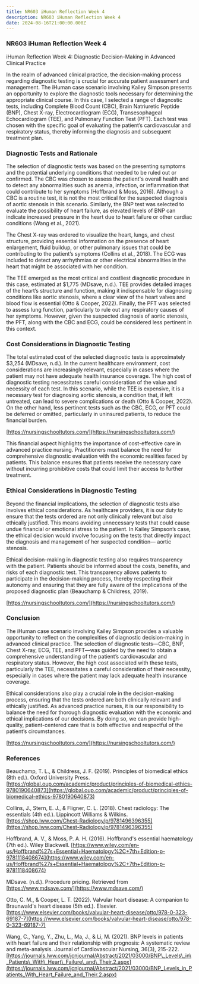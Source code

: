 ```yaml
---
title: NR603 iHuman Reflection Week 4
description: NR603 iHuman Reflection Week 4
date: 2024-08-16T21:00:00.000Z
---
```


### NR603 iHuman Reflection Week 4

iHuman Reflection Week 4: Diagnostic Decision-Making in Advanced Clinical Practice

In the realm of advanced clinical practice, the decision-making process regarding diagnostic testing is crucial for accurate patient assessment and management. The iHuman case scenario involving Kailey Simpson presents an opportunity to explore the diagnostic tools necessary for determining the appropriate clinical course. In this case, I selected a range of diagnostic tests, including Complete Blood Count (CBC), Brain Natriuretic Peptide (BNP), Chest X-ray, Electrocardiogram (ECG), Transesophageal Echocardiogram (TEE), and Pulmonary Function Test (PFT). Each test was chosen with the specific goal of evaluating the patient’s cardiovascular and respiratory status, thereby informing the diagnosis and subsequent treatment plan.

### Diagnostic Tests and Rationale

The selection of diagnostic tests was based on the presenting symptoms and the potential underlying conditions that needed to be ruled out or confirmed. The CBC was chosen to assess the patient's overall health and to detect any abnormalities such as anemia, infection, or inflammation that could contribute to her symptoms (Hoffbrand & Moss, 2016). Although a CBC is a routine test, it is not the most critical for the suspected diagnosis of aortic stenosis in this scenario. Similarly, the BNP test was selected to evaluate the possibility of heart failure, as elevated levels of BNP can indicate increased pressure in the heart due to heart failure or other cardiac conditions (Wang et al., 2021).

The Chest X-ray was ordered to visualize the heart, lungs, and chest structure, providing essential information on the presence of heart enlargement, fluid buildup, or other pulmonary issues that could be contributing to the patient’s symptoms (Collins et al., 2018). The ECG was included to detect any arrhythmias or other electrical abnormalities in the heart that might be associated with her condition.

The TEE emerged as the most critical and costliest diagnostic procedure in this case, estimated at $1,775 (MDsave, n.d.). TEE provides detailed images of the heart’s structure and function, making it indispensable for diagnosing conditions like aortic stenosis, where a clear view of the heart valves and blood flow is essential (Otto & Cooper, 2022). Finally, the PFT was selected to assess lung function, particularly to rule out any respiratory causes of her symptoms. However, given the suspected diagnosis of aortic stenosis, the PFT, along with the CBC and ECG, could be considered less pertinent in this context.

### Cost Considerations in Diagnostic Testing

The total estimated cost of the selected diagnostic tests is approximately $3,254 (MDsave, n.d.). In the current healthcare environment, cost considerations are increasingly relevant, especially in cases where the patient may not have adequate health insurance coverage. The high cost of diagnostic testing necessitates careful consideration of the value and necessity of each test. In this scenario, while the TEE is expensive, it is a necessary test for diagnosing aortic stenosis, a condition that, if left untreated, can lead to severe complications or death (Otto & Cooper, 2022). On the other hand, less pertinent tests such as the CBC, ECG, or PFT could be deferred or omitted, particularly in uninsured patients, to reduce the financial burden.

[https://nursingschooltutors.com/](https://nursingschooltutors.com/)

This financial aspect highlights the importance of cost-effective care in advanced practice nursing. Practitioners must balance the need for comprehensive diagnostic evaluation with the economic realities faced by patients. This balance ensures that patients receive the necessary care without incurring prohibitive costs that could limit their access to further treatment.

### Ethical Considerations in Diagnostic Testing

Beyond the financial implications, the selection of diagnostic tests also involves ethical considerations. As healthcare providers, it is our duty to ensure that the tests ordered are not only clinically relevant but also ethically justified. This means avoiding unnecessary tests that could cause undue financial or emotional stress to the patient. In Kailey Simpson’s case, the ethical decision would involve focusing on the tests that directly impact the diagnosis and management of her suspected condition— aortic stenosis.

Ethical decision-making in diagnostic testing also requires transparency with the patient. Patients should be informed about the costs, benefits, and risks of each diagnostic test. This transparency allows patients to participate in the decision-making process, thereby respecting their autonomy and ensuring that they are fully aware of the implications of the proposed diagnostic plan (Beauchamp & Childress, 2019).

[https://nursingschooltutors.com/](https://nursingschooltutors.com/)

### Conclusion

The iHuman case scenario involving Kailey Simpson provides a valuable opportunity to reflect on the complexities of diagnostic decision-making in advanced clinical practice. The selection of diagnostic tests—CBC, BNP, Chest X-ray, ECG, TEE, and PFT—was guided by the need to obtain a comprehensive understanding of the patient’s cardiovascular and respiratory status. However, the high cost associated with these tests, particularly the TEE, necessitates a careful consideration of their necessity, especially in cases where the patient may lack adequate health insurance coverage.

Ethical considerations also play a crucial role in the decision-making process, ensuring that the tests ordered are both clinically relevant and ethically justified. As advanced practice nurses, it is our responsibility to balance the need for thorough diagnostic evaluation with the economic and ethical implications of our decisions. By doing so, we can provide high-quality, patient-centered care that is both effective and respectful of the patient’s circumstances.

[https://nursingschooltutors.com/](https://nursingschooltutors.com/)

### References

Beauchamp, T. L., & Childress, J. F. (2019). Principles of biomedical ethics (8th ed.). Oxford University Press. [https://global.oup.com/academic/product/principles-of-biomedical-ethics-9780190640873](https://global.oup.com/academic/product/principles-of-biomedical-ethics-9780190640873)

Collins, J., Stern, E. J., & Fligner, C. L. (2018). Chest radiology: The essentials (4th ed.). Lippincott Williams & Wilkins. [https://shop.lww.com/Chest-Radiology/p/9781496396355](https://shop.lww.com/Chest-Radiology/p/9781496396355)

Hoffbrand, A. V., & Moss, P. A. H. (2016). Hoffbrand's essential haematology (7th ed.). Wiley Blackwell. [https://www.wiley.com/en-us/Hoffbrand%27s+Essential+Haematology%2C+7th+Edition-p-9781118408674](https://www.wiley.com/en-us/Hoffbrand%27s+Essential+Haematology%2C+7th+Edition-p-9781118408674)

MDsave. (n.d.). Procedure pricing. Retrieved from [https://www.mdsave.com/](https://www.mdsave.com/)

Otto, C. M., & Cooper, L. T. (2022). Valvular heart disease: A companion to Braunwald's heart disease (5th ed.). Elsevier. [https://www.elsevier.com/books/valvular-heart-disease/otto/978-0-323-69187-7](https://www.elsevier.com/books/valvular-heart-disease/otto/978-0-323-69187-7)

Wang, C., Yang, Y., Zhu, L., Ma, J., & Li, M. (2021). BNP levels in patients with heart failure and their relationship with prognosis: A systematic review and meta-analysis. Journal of Cardiovascular Nursing, 36(3), 215-222. [https://journals.lww.com/jcnjournal/Abstract/2021/03000/BNP\_Levels\_in\_Patients\_With\_Heart\_Failure\_and\_Their.2.aspx](https://journals.lww.com/jcnjournal/Abstract/2021/03000/BNP_Levels_in_Patients_With_Heart_Failure_and_Their.2.aspx)
